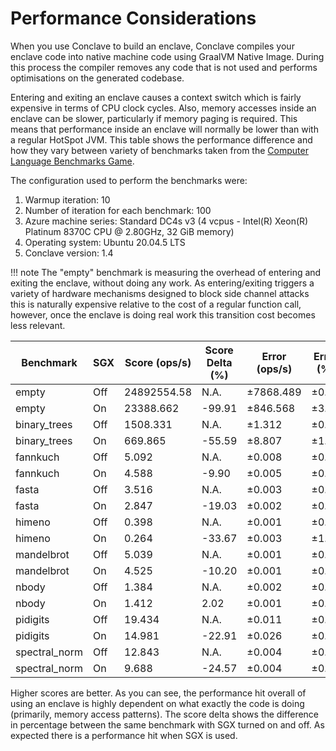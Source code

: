 # Performance Considerations

When you use Conclave to build an enclave, Conclave compiles your enclave code into native machine code using GraalVM Native Image. 
During this process the compiler removes any code that is not used and performs optimisations on the generated codebase.

Entering and exiting an enclave causes a context switch which is fairly expensive in terms of CPU clock cycles.
Also, memory accesses inside an enclave can be slower, particularly if memory paging is required.
This means that performance inside an enclave will normally be lower than with a regular HotSpot JVM. This table shows 
the performance difference and how they vary between variety of benchmarks taken from the 
[Computer Language Benchmarks Game](https://salsa.debian.org/benchmarksgame-team/benchmarksgame/).

The configuration used to perform the benchmarks were:
1) Warmup iteration: 10 
2) Number of iteration for each benchmark: 100
3) Azure machine series: Standard DC4s v3 (4 vcpus - Intel(R) Xeon(R) Platinum 8370C CPU @ 2.80GHz, 32 GiB memory)
4) Operating system: Ubuntu 20.04.5 LTS 
5) Conclave version: 1.4

!!! note
	The "empty" benchmark is measuring the overhead of entering and exiting the enclave, without doing any
	work. As entering/exiting triggers a variety of hardware mechanisms designed to block side channel attacks this is
	naturally expensive relative to the cost of a regular function call, however, once the enclave is doing real work
	this transition cost becomes less relevant.

| Benchmark    | SGX   | Score (ops/s) | Score Delta (%) | Error (ops/s)  | Error (%) |
|--------------|-------|---------------|-----------------|----------------|-----------|
| empty        | 	Off	| 24892554.58	| N.A.            | ±7868.489      | ±0.03     |
| empty        | 	On	| 23388.662	    | -99.91          | ±846.568	   | ±3.62     |
| binary_trees | 	Off	| 1508.331		| N.A.            | ±1.312	       | ±0.09     |  
| binary_trees | 	On	| 669.865	    | -55.59          | ±8.807	       | ±1.31     |
| fannkuch     | 	Off	| 5.092		    | N.A.            | ±0.008	       | ±0.16     |
| fannkuch     | 	On	| 4.588	        | -9.90           | ±0.005	       | ±0.11     |
| fasta        | 	Off	| 3.516	        | N.A.            | ±0.003	       | ±0.09     |
| fasta        | 	On	| 2.847	        | -19.03          | ±0.002	       | ±0.07     |
| himeno       | 	Off	| 0.398	        | N.A.            | ±0.001	       | ±0.25     |
| himeno       | 	On	| 0.264	        | -33.67          | ±0.003	       | ±1.14     |
| mandelbrot   | 	Off	| 5.039	        | N.A.            | ±0.001	       | ±0.02     |
| mandelbrot   | 	On	| 4.525	        | -10.20          | ±0.001	       | ±0.02     |
| nbody        | 	Off	| 1.384	        | N.A.            | ±0.002	       | ±0.14     |
| nbody        | 	On	| 1.412	        | 2.02	          | ±0.001	       | ±0.07     |
| pidigits     | 	Off	| 19.434	    | N.A.            | ±0.011	       | ±0.06     |
| pidigits     | 	On	| 14.981	    | -22.91	      | ±0.026	       | ±0.17     |
| spectral_norm| 	Off	| 12.843		| N.A.            | ±0.004	       | ±0.03     |
| spectral_norm| 	On	| 9.688	        | -24.57	      | ±0.004	       | ±0.04     |

Higher scores are better. As you can see, the performance hit overall of 
using an enclave is highly dependent on what exactly the code is doing 
(primarily, memory access patterns). The score delta shows the difference in percentage between the 
same benchmark with SGX turned on and off. As expected there is a performance hit when SGX is used.
